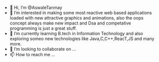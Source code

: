 - 👋 Hi, I’m @AswaleTanmay
- 👀 I’m interested in making some most reactive web based applications loaded with new attractive graphics and animations, also the oops concept always make new impact and Dsa and competative programming is just a great stuff.
- 🌱 I’m currently learning B.tech in Information Technology and also exploring someo new technologies like Java,C,C++,ReacT,JS and many more.
- 💞️ I’m looking to collaborate on ...
- 📫 How to reach me ...

<!---
AswaleTanmay/AswaleTanmay is a ✨ special ✨ repository because its `README.md` (this file) appears on your GitHub profile.
You can click the Preview link to take a look at your changes.
--->
